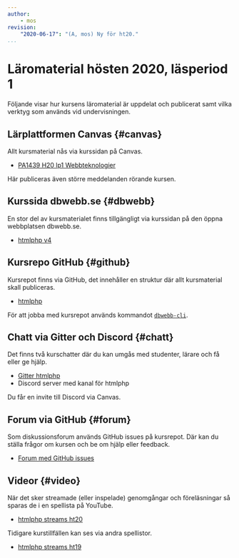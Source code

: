 ```yaml
---
author:
    - mos
revision:
    "2020-06-17": "(A, mos) Ny för ht20."
...
```

Läromaterial hösten 2020, läsperiod 1
==================================

Följande visar hur kursens läromaterial är uppdelat och publicerat samt vilka verktyg som används vid undervisningen.

<!--more-->



Lärplattformen Canvas {#canvas}
----------------------------------

Allt kursmaterial nås via kurssidan på Canvas.

* [PA1439 H20 lp1 Webbteknologier](https://bth.instructure.com/courses/2675)

Här publiceras även större meddelanden rörande kursen.



Kurssida dbwebb.se {#dbwebb}
----------------------------------

En stor del av kursmaterialet finns tillgängligt via kurssidan på den öppna webbplatsen dbwebb.se.

* [htmlphp v4](https://dbwebb.se/kurser/htmlphp-v4)



Kursrepo GitHub {#github}
----------------------------------

Kursrepot finns via GitHub, det innehåller en struktur där allt kursmaterial skall publiceras.

* [htmlphp](https://github.com/dbwebb-se/htmlphp)

För att jobba med kursrepot används kommandot [`dbwebb-cli`](https://dbwebb.se/dbwebb-cli).



Chatt via Gitter och Discord {#chatt}
----------------------------------

Det finns två kurschatter där du kan umgås med studenter, lärare och få eller ge hjälp.

* [Gitter htmlphp](https://gitter.im/dbwebb-se/htmlphp)
* Discord server med kanal för htmlphp

Du får en invite till Discord via Canvas.



Forum via GitHub {#forum}
----------------------------------

Som diskussionsforum används GitHub issues på kursrepot. Där kan du ställa frågor om kursen och be om hjälp eller feedback.

* [Forum med GitHub issues](https://github.com/dbwebb-se/htmlphp/issues)



Videor {#video}
----------------------------------

När det sker streamade (eller inspelade) genomgångar och föreläsningar så sparas de i en spellista på YouTube.

* [htmlphp streams ht20](https://www.youtube.com/playlist?list=PLKtP9l5q3ce9knU3C_9NarDQFQmn3pazs)

Tidigare kurstillfällen kan ses via andra spellistor.

* [htmlphp streams ht19](https://www.youtube.com/playlist?list=PLKtP9l5q3ce-tE2eS0JRdCZSpXlbGSWVK)
